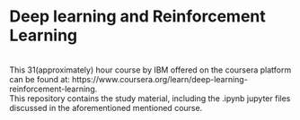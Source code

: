 # Deep learning and Reinforcement Learning <br>
<br>
This 31(approximately) hour course by IBM offered on the coursera platform can be found at: https://www.coursera.org/learn/deep-learning-reinforcement-learning. <br>
This repository contains the study material, including the .ipynb jupyter files discussed in the aforementioned mentioned course.
